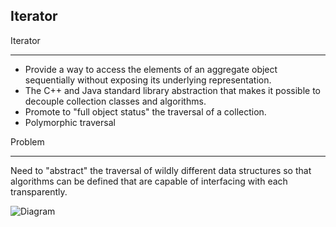 Iterator
---

Iterator 

---

- Provide a way to access the elements of an aggregate object sequentially without exposing its underlying representation.
- The C++ and Java standard library abstraction that makes it possible to decouple collection classes and algorithms.
- Promote to "full object status" the traversal of a collection.
- Polymorphic traversal

Problem

---

Need to "abstract" the traversal of wildly different data structures so that algorithms can be defined that are capable of interfacing with each transparently.

![Diagram](http://www.dofactory.com/images/diagrams/net/iterator.gif)

